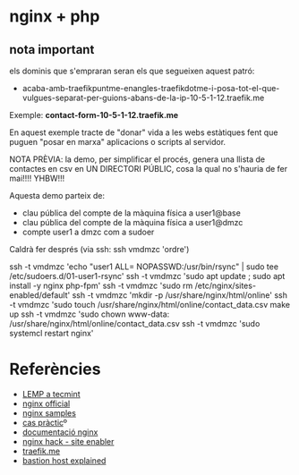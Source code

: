 # nginx + php

## nota important
els dominis que s'empraran seran els que segueixen aquest patró: 
- acaba-amb-traefikpuntme-enangles-traefikdotme-i-posa-tot-el-que-vulgues-separat-per-guions-abans-de-la-ip-10-5-1-12.traefik.me

Exemple: **contact-form-10-5-1-12.traefik.me**


En aquest exemple tracte de "donar" vida a les webs estàtiques fent que puguen "posar en marxa" aplicacions o scripts al servidor.

NOTA PRÈVIA: la demo, per simplificar el procés, genera una llista de contactes en csv en UN DIRECTORI PÚBLIC, cosa la qual no s'hauria de fer mai!!!! YHBW!!!

Aquesta demo parteix de:
- clau pública del compte de la màquina física a user1@base
- clau pública del compte de la màquina física a user1@dmzc
- compte user1 a dmzc com a sudoer


Caldrà fer després (via ssh: ssh vmdmzc 'ordre') 

 ssh -t vmdmzc 'echo "user1 ALL= NOPASSWD:/usr/bin/rsync" | sudo tee /etc/sudoers.d/01-user1-rsync'
 ssh -t vmdmzc 'sudo apt update ; sudo apt install -y nginx php-fpm' 
 ssh -t vmdmzc 'sudo rm /etc/nginx/sites-enabled/default' 
 ssh -t vmdmzc 'mkdir -p  /usr/share/nginx/html/online' 
 ssh -t vmdmzc 'sudo touch /usr/share/nginx/html/online/contact_data.csv 
 make up 
 ssh -t vmdmzc 'sudo chown www-data: /usr/share/nginx/html/online/contact_data.csv 
 ssh -t vmdmzc 'sudo systemcl restart nginx' 
 

# Referències
- [LEMP a tecmint](https://www.tecmint.com/install-lemp-on-debian-10-server/)
- [nginx official](https://docs.nginx.com/nginx/admin-guide/web-server/web-server/)
- [nginx samples](https://www.nginx.com/resources/wiki/)
- [cas pràctic](https://phpcoder.tech/wp-content/cache/all/save-contact-form-data-in-csv-file-using-php/index.html)º
- [documentació nginx](https://docs.nginx.com/nginx/admin-guide/security-controls/terminating-ssl-http/#setting-up-an-https-server)
- [nginx hack - site enabler](https://github.com/ajsalkeld/nginx-modsite/releases)
- [traefik.me](https://traefik.me)
- [bastion host explained](https://www.redhat.com/sysadmin/ssh-proxy-bastion-proxyjump)
